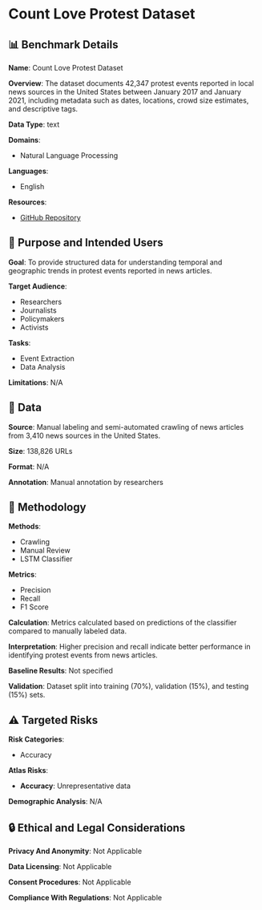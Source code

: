 # Count Love Protest Dataset

## 📊 Benchmark Details

**Name**: Count Love Protest Dataset

**Overview**: The dataset documents 42,347 protest events reported in local news sources in the United States between January 2017 and January 2021, including metadata such as dates, locations, crowd size estimates, and descriptive tags.

**Data Type**: text

**Domains**:
- Natural Language Processing

**Languages**:
- English

**Resources**:
- [GitHub Repository](https://github.com/count-love/protest-data)

## 🎯 Purpose and Intended Users

**Goal**: To provide structured data for understanding temporal and geographic trends in protest events reported in news articles.

**Target Audience**:
- Researchers
- Journalists
- Policymakers
- Activists

**Tasks**:
- Event Extraction
- Data Analysis

**Limitations**: N/A

## 💾 Data

**Source**: Manual labeling and semi-automated crawling of news articles from 3,410 news sources in the United States.

**Size**: 138,826 URLs

**Format**: N/A

**Annotation**: Manual annotation by researchers

## 🔬 Methodology

**Methods**:
- Crawling
- Manual Review
- LSTM Classifier

**Metrics**:
- Precision
- Recall
- F1 Score

**Calculation**: Metrics calculated based on predictions of the classifier compared to manually labeled data.

**Interpretation**: Higher precision and recall indicate better performance in identifying protest events from news articles.

**Baseline Results**: Not specified

**Validation**: Dataset split into training (70%), validation (15%), and testing (15%) sets.

## ⚠️ Targeted Risks

**Risk Categories**:
- Accuracy

**Atlas Risks**:
- **Accuracy**: Unrepresentative data

**Demographic Analysis**: N/A

## 🔒 Ethical and Legal Considerations

**Privacy And Anonymity**: Not Applicable

**Data Licensing**: Not Applicable

**Consent Procedures**: Not Applicable

**Compliance With Regulations**: Not Applicable
